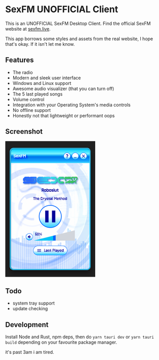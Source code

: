# SexFM UNOFFICIAL Client

This is an UNOFFICIAL SexFM Desktop Client. Find the official SexFM website at [sexfm.live](https://sexfm.live).

This app borrows some styles and assets from the real website, I hope that's okay. If it isn't let me know.

## Features
- The radio
- Modern and sleek user interface
- Windows and Linux support
- Awesome audio visualizer (that you can turn off)
- The 5 last played songs
- Volume control
- Integration with your Operating System's media controls
- No offline support
- Honestly not that lightweight or performant oops

## Screenshot

![screenshot](.github/screenshot.png)

## Todo
- system tray support
- update checking

## Development

Install Node and Rust, npm deps, then do `yarn tauri dev` or `yarn tauri build` depending on your favourite package manager.

it's past 3am i am tired.
